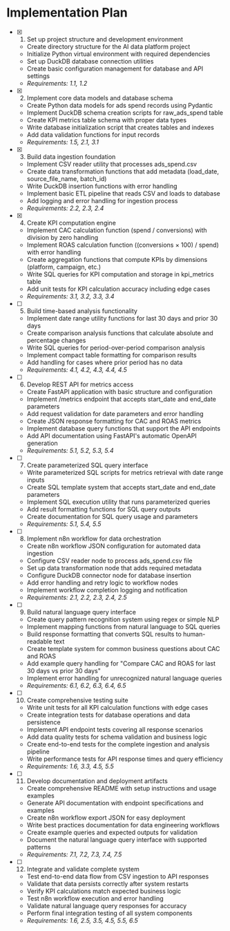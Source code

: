 # Implementation Plan

- [x] 1. Set up project structure and development environment





  - Create directory structure for the AI data platform project
  - Initialize Python virtual environment with required dependencies
  - Set up DuckDB database connection utilities
  - Create basic configuration management for database and API settings
  - _Requirements: 1.1, 1.2_

- [x] 2. Implement core data models and database schema





  - Create Python data models for ads spend records using Pydantic
  - Implement DuckDB schema creation scripts for raw_ads_spend table
  - Create KPI metrics table schema with proper data types
  - Write database initialization script that creates tables and indexes
  - Add data validation functions for input records
  - _Requirements: 1.5, 2.1, 3.1_

- [x] 3. Build data ingestion foundation





  - Implement CSV reader utility that processes ads_spend.csv
  - Create data transformation functions that add metadata (load_date, source_file_name, batch_id)
  - Write DuckDB insertion functions with error handling
  - Implement basic ETL pipeline that reads CSV and loads to database
  - Add logging and error handling for ingestion process
  - _Requirements: 2.2, 2.3, 2.4_

- [x] 4. Create KPI computation engine





  - Implement CAC calculation function (spend / conversions) with division by zero handling
  - Implement ROAS calculation function ((conversions × 100) / spend) with error handling
  - Create aggregation functions that compute KPIs by dimensions (platform, campaign, etc.)
  - Write SQL queries for KPI computation and storage in kpi_metrics table
  - Add unit tests for KPI calculation accuracy including edge cases
  - _Requirements: 3.1, 3.2, 3.3, 3.4_

- [ ] 5. Build time-based analysis functionality
  - Implement date range utility functions for last 30 days and prior 30 days
  - Create comparison analysis functions that calculate absolute and percentage changes
  - Write SQL queries for period-over-period comparison analysis
  - Implement compact table formatting for comparison results
  - Add handling for cases where prior period has no data
  - _Requirements: 4.1, 4.2, 4.3, 4.4, 4.5_

- [ ] 6. Develop REST API for metrics access
  - Create FastAPI application with basic structure and configuration
  - Implement /metrics endpoint that accepts start_date and end_date parameters
  - Add request validation for date parameters and error handling
  - Create JSON response formatting for CAC and ROAS metrics
  - Implement database query functions that support the API endpoints
  - Add API documentation using FastAPI's automatic OpenAPI generation
  - _Requirements: 5.1, 5.2, 5.3, 5.4_

- [ ] 7. Create parameterized SQL query interface
  - Write parameterized SQL scripts for metrics retrieval with date range inputs
  - Create SQL template system that accepts start_date and end_date parameters
  - Implement SQL execution utility that runs parameterized queries
  - Add result formatting functions for SQL query outputs
  - Create documentation for SQL query usage and parameters
  - _Requirements: 5.1, 5.4, 5.5_

- [ ] 8. Implement n8n workflow for data orchestration
  - Create n8n workflow JSON configuration for automated data ingestion
  - Configure CSV reader node to process ads_spend.csv file
  - Set up data transformation node that adds required metadata
  - Configure DuckDB connector node for database insertion
  - Add error handling and retry logic to workflow nodes
  - Implement workflow completion logging and notification
  - _Requirements: 2.1, 2.2, 2.3, 2.4, 2.5_

- [ ] 9. Build natural language query interface
  - Create query pattern recognition system using regex or simple NLP
  - Implement mapping functions from natural language to SQL queries
  - Build response formatting that converts SQL results to human-readable text
  - Create template system for common business questions about CAC and ROAS
  - Add example query handling for "Compare CAC and ROAS for last 30 days vs prior 30 days"
  - Implement error handling for unrecognized natural language queries
  - _Requirements: 6.1, 6.2, 6.3, 6.4, 6.5_

- [ ] 10. Create comprehensive testing suite
  - Write unit tests for all KPI calculation functions with edge cases
  - Create integration tests for database operations and data persistence
  - Implement API endpoint tests covering all response scenarios
  - Add data quality tests for schema validation and business logic
  - Create end-to-end tests for the complete ingestion and analysis pipeline
  - Write performance tests for API response times and query efficiency
  - _Requirements: 1.6, 3.3, 4.5, 5.5_

- [ ] 11. Develop documentation and deployment artifacts
  - Create comprehensive README with setup instructions and usage examples
  - Generate API documentation with endpoint specifications and examples
  - Create n8n workflow export JSON for easy deployment
  - Write best practices documentation for data engineering workflows
  - Create example queries and expected outputs for validation
  - Document the natural language query interface with supported patterns
  - _Requirements: 7.1, 7.2, 7.3, 7.4, 7.5_

- [ ] 12. Integrate and validate complete system
  - Test end-to-end data flow from CSV ingestion to API responses
  - Validate that data persists correctly after system restarts
  - Verify KPI calculations match expected business logic
  - Test n8n workflow execution and error handling
  - Validate natural language query responses for accuracy
  - Perform final integration testing of all system components
  - _Requirements: 1.6, 2.5, 3.5, 4.5, 5.5, 6.5_